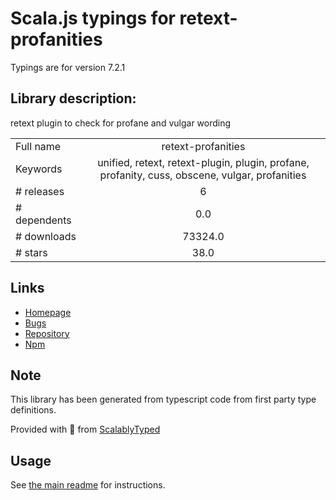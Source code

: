 
# Scala.js typings for retext-profanities

Typings are for version 7.2.1

## Library description:
retext plugin to check for profane and vulgar wording

|                    |                 |
| ------------------ | :-------------: |
| Full name          | retext-profanities |
| Keywords           | unified, retext, retext-plugin, plugin, profane, profanity, cuss, obscene, vulgar, profanities |
| # releases         | 6 |
| # dependents       | 0.0 |
| # downloads        | 73324.0 |
| # stars            | 38.0 |

## Links
- [Homepage](https://github.com/retextjs/retext-profanities#readme)
- [Bugs](https://github.com/retextjs/retext-profanities/issues)
- [Repository](https://github.com/retextjs/retext-profanities)
- [Npm](https://www.npmjs.com/package/retext-profanities)
    


## Note
This library has been generated from typescript code from first party type definitions.

Provided with :purple_heart: from [ScalablyTyped](https://github.com/oyvindberg/ScalablyTyped)

## Usage
See [the main readme](../../readme.md) for instructions.


